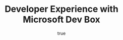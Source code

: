---
# Page settings
layout: default
keywords:
comments: false

# Hero section
title: Developer Experience with Microsoft Dev Box
description: Developer Experience with Microsoft Dev Box

# Author box
author:
    title: About Author
    title_url: '#'
    external_url: true
    description: Author description

# Micro navigation
micro_nav: true

# Page navigation
page_nav:
    prev:
        content: Previous page
        url: '#'
    next:
        content: Next page
        url: '#'
---
